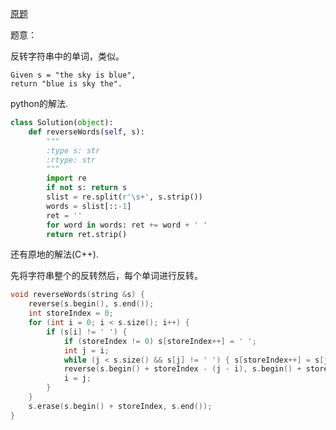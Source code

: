 [原题](https://leetcode.com/problems/reverse-words-in-a-string/)

题意：

反转字符串中的单词，类似。

```
Given s = "the sky is blue",
return "blue is sky the".
```

python的解法.

```Python
class Solution(object):
    def reverseWords(self, s):
        """
        :type s: str
        :rtype: str
        """
        import re
        if not s: return s
        slist = re.split(r'\s+', s.strip())
        words = slist[::-1]
        ret = ''
        for word in words: ret += word + ' '
        return ret.strip()
```

还有原地的解法(C++).

先将字符串整个的反转然后，每个单词进行反转。


```C++
void reverseWords(string &s) {
    reverse(s.begin(), s.end());
    int storeIndex = 0;
    for (int i = 0; i < s.size(); i++) {
        if (s[i] != ' ') {
            if (storeIndex != 0) s[storeIndex++] = ' ';
            int j = i;
            while (j < s.size() && s[j] != ' ') { s[storeIndex++] = s[j++]; }
            reverse(s.begin() + storeIndex - (j - i), s.begin() + storeIndex);
            i = j;
        }
    }
    s.erase(s.begin() + storeIndex, s.end());
}
```
